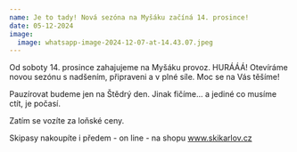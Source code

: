 ```yaml
---
name: Je to tady! Nová sezóna na Myšáku začíná 14. prosince!
date: 05-12-2024
image:
  image: whatsapp-image-2024-12-07-at-14.43.07.jpeg
---
```

O﻿d soboty 14. prosince zahajujeme na Myšáku provoz. HURÁÁÁ! Otevíráme novou sezónu s nadšením, připraveni a v plné síle. Moc se na Vás těšíme! 

Pauzírovat budeme jen na Štědrý den. Jinak fičíme... a jediné co musíme ctít, je počasí.  

Z﻿atím se vozíte za loňské ceny. 

Skipasy nakoupíte i předem - on line - na shopu www.skikarlov.cz